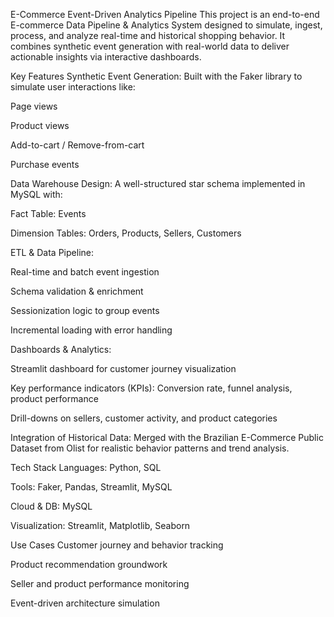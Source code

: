 E-Commerce Event-Driven Analytics Pipeline
This project is an end-to-end E-commerce Data Pipeline & Analytics System designed to simulate, ingest, process, and analyze real-time and historical shopping behavior. It combines synthetic event generation with real-world data to deliver actionable insights via interactive dashboards.

Key Features
Synthetic Event Generation:
Built with the Faker library to simulate user interactions like:

Page views

Product views

Add-to-cart / Remove-from-cart

Purchase events

Data Warehouse Design:
A well-structured star schema implemented in MySQL with:

Fact Table: Events

Dimension Tables: Orders, Products, Sellers, Customers

ETL & Data Pipeline:

Real-time and batch event ingestion

Schema validation & enrichment

Sessionization logic to group events

Incremental loading with error handling

Dashboards & Analytics:

Streamlit dashboard for customer journey visualization

Key performance indicators (KPIs): Conversion rate, funnel analysis, product performance

Drill-downs on sellers, customer activity, and product categories

Integration of Historical Data:
Merged with the Brazilian E-Commerce Public Dataset from Olist for realistic behavior patterns and trend analysis.

Tech Stack
Languages: Python, SQL

Tools: Faker, Pandas, Streamlit, MySQL

Cloud & DB: MySQL

Visualization: Streamlit, Matplotlib, Seaborn

Use Cases
Customer journey and behavior tracking

Product recommendation groundwork

Seller and product performance monitoring

Event-driven architecture simulation

